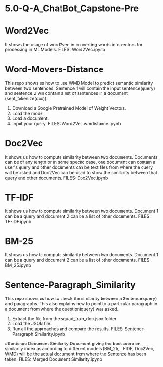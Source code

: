 # 5.0-Q-A_ChatBot_Capstone-Pre

# Word2Vec
It shows the usage of word2vec in converting words into vectors for processing in ML Models.
FILES: Word2Vec.ipynb

# Word-Movers-Distance
This repo shows us how to use WMD Model to predict semantic similarity between two sentences. Sentence 1 will contain the input sentence(query) and sentence 2 will contain a list of sentences in a document (sent_tokenize(doc)).
1. Download a Google Pretrained Model of Weight Vectors.
2. Load the model.
3. Load a document.
4. Input your query.
FILES: Word2Vec.wmdistance.ipynb

# Doc2Vec
It shows us how to compute similarity between two documents. 
Documents can be of any length or in some specifc case, one document can contain a user's query and other documents can be text files from where the query will be asked and Doc2Vec can be used to show the similarity between that query and other documents.
FILES: Doc2Vec.ipynb

# TF-IDF
It shows us how to compute similarity between two documents. 
Document 1 can be a query and document 2 can be a list of other documents.
FILES: TF-IDF.ipynb

# BM-25
It shows us how to compute similarity between two documents. 
Document 1 can be a query and document 2 can be a list of other documents.
FILES: BM_25.ipynb

# Sentence-Paragraph_Similarity
This repo shows us how to check the similarity between a Sentence(query) and paragraphs. This also explains how to point to a particular paragraph in a document from where the question(query) was asked.
1. Extract the file from the squad_train_doc.json folder.
2. Load the JSON file.
3. Run all the approaches and compare the results.
FILES: Sentence-Paragraph Similarity.ipynb

#Sentence Document Similarity
Document giving the best score on similarity index as according to different models (BM_25, TFIDF, Doc2Vec, WMD) will be the actual document from where the Sentence has been taken.
FILES: Merged Document Similarity.ipynb
